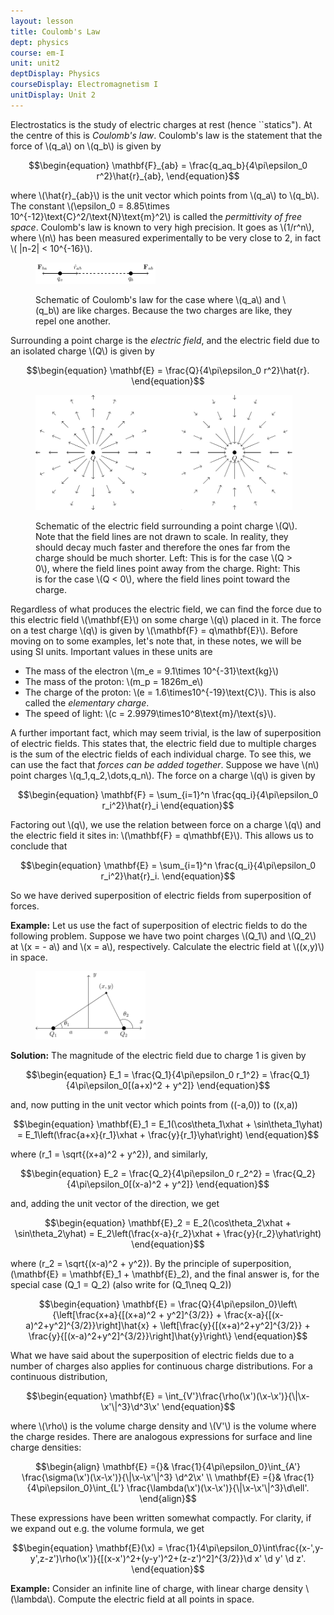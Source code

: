 ```yaml
---
layout: lesson
title: Coulomb's Law 
dept: physics
course: em-I
unit: unit2
deptDisplay: Physics
courseDisplay: Electromagnetism I
unitDisplay: Unit 2
---
```

Electrostatics is the study of electric charges at rest (hence ``statics"). At the centre of this is <i>Coulomb's law</i>. Coulomb's law is the statement that the force of \\(q_a\\) on \\(q_b\\) is given by 

$$\begin{equation}
\mathbf{F}_{ab} = \frac{q_aq_b}{4\pi\epsilon_0 r^2}\hat{r}_{ab},
\end{equation}$$

where \\(\hat{r}_{ab}\\) is the unit vector which points from \\(q_a\\) to \\(q_b\\). The constant \\(\epsilon_0 = 8.85\times 10^{-12}\text{C}^2/\text{N}\text{m}^2\\) is called the <i>permittivity of free space</i>. Coulomb's law is known to very high precision. It goes as \\(1/r^n\\), where \\(n\\) has been measured experimentally to be very close to 2, in fact \\( \|n-2\| < 10^{-16}\\). 

<figure class="center">
<p><img src="figures/coulomb_law.pdf" alt="Function" class="center" style="width:192.252px;height:33.886px;"> </p><figcaption class="center">Schematic of Coulomb's law for the case where \(q_a\) and \(q_b\) are like charges. Because the two charges are like, they repel one another.</figcaption>
</figure>


Surrounding a point charge is the <i>electric field</i>, and the electric field due to an isolated charge \\(Q\\) is given by 

$$\begin{equation}
\mathbf{E} = \frac{Q}{4\pi\epsilon_0 r^2}\hat{r}.
\end{equation}$$

<figure class="center">
<p><img src="figures/electric_field_schematic.pdf" alt="Function" class="center" style="width:411.422px;height:184.65px;"> </p><figcaption class="center">Schematic of the electric field surrounding a point charge \(Q\). Note that the field lines are not drawn to scale. In reality, they should decay much faster and therefore the ones far from the charge should be much shorter. Left: This is for the case \(Q > 0\), where the field lines point away from the charge. Right: This is for the case \(Q < 0\), where the field lines point toward the charge.</figcaption>
</figure>

Regardless of what produces the electric field, we can find the force due to this electric field \\(\mathbf{E}\\) on some charge \\(q\\) placed in it. The force on a test charge \\(q\\) is given by \\(\mathbf{F} = q\mathbf{E}\\). Before moving on to some examples, let's note that, in these notes, we will be using SI units. Important values in these units are 

<ul>
<li> The mass of the electron \(m_e = 9.1\times 10^{-31}\text{kg}\)
</li>
<li> The mass of the proton: \(m_p = 1826m_e\)
</li>
<li> The charge of the proton: \(e = 1.6\times10^{-19}\text{C}\). This is also called the <i>elementary charge</i>. 
</li>
<li> The speed of light: \(c = 2.9979\times10^8\text{m}/\text{s}\). 
</li></ul>

A further important fact, which may seem trivial, is the law of superposition of electric fields. This states that, the electric field due to multiple charges is the sum of the electric fields of each individual charge. To see this, we can use the fact that <i>forces can be added together</i>. Suppose we have \\(n\\) point charges \\(q_1,q_2,\dots,q_n\\). The force on a charge \\(q\\) is given by

$$\begin{equation}
\mathbf{F} = \sum_{i=1}^n \frac{qq_i}{4\pi\epsilon_0 r_i^2}\hat{r}_i
\end{equation}$$

Factoring out \\(q\\), we use the relation between force on a charge \\(q\\) and the electric field it sites in: \\(\mathbf{F} = q\mathbf{E}\\). This allows us to conclude that

$$\begin{equation}
\mathbf{E} =  \sum_{i=1}^n \frac{q_i}{4\pi\epsilon_0 r_i^2}\hat{r}_i.
\end{equation}$$

So we have derived superposition of electric fields from superposition of forces.

<div class="example">
<b>Example:</b>
Let us use the fact of superposition of electric fields to do the following problem. Suppose we have two point charges \(Q_1\) and \(Q_2\) at \(x = - a\) and \(x = a\), respectively. Calculate the electric field at \((x,y)\) in space.

<figure class="center"><p><img src="figures/two_charge_example.pdf" alt="Function" class="center" style="width:176.445px;height:109.129px;"> </p></figure>


<b>Solution:</b> The magnitude of the electric field due to charge 1 is given by 

$$\begin{equation}
E_1 = \frac{Q_1}{4\pi\epsilon_0 r_1^2} = \frac{Q_1}{4\pi\epsilon_0[(a+x)^2 + y^2]}
\end{equation}$$

and, now putting in the unit vector which points from \((-a,0)\) to \((x,a)\)

$$\begin{equation}
\mathbf{E}_1 = E_1(\cos\theta_1\xhat + \sin\theta_1\yhat) = E_1\left(\frac{a+x}{r_1}\xhat + \frac{y}{r_1}\yhat\right)
\end{equation}$$

where \(r_1 = \sqrt{(x+a)^2 + y^2}\), and similarly, 

$$\begin{equation}
E_2 = \frac{Q_2}{4\pi\epsilon_0 r_2^2} = \frac{Q_2}{4\pi\epsilon_0[(x-a)^2 + y^2]}
\end{equation}$$

and, adding the unit vector of the direction, we get

$$\begin{equation}
\mathbf{E}_2 = E_2(\cos\theta_2\xhat + \sin\theta_2\yhat) = E_2\left(\frac{x-a}{r_2}\xhat + \frac{y}{r_2}\yhat\right)
\end{equation}$$

where \(r_2 = \sqrt{(x-a)^2 + y^2}\). By the principle of superposition, \(\mathbf{E} = \mathbf{E}_1 + \mathbf{E}_2\), and the final answer is, for the special case \(Q_1 = Q_2\) (also write for \(Q_1\neq Q_2\))

$$\begin{equation}
\mathbf{E} = \frac{Q}{4\pi\epsilon_0}\left\{\left[\frac{x+a}{[(x+a)^2 + y^2]^{3/2}} + \frac{x-a}{[(x-a)^2+y^2]^{3/2}}\right]\hat{x} + \left[\frac{y}{[(x+a)^2+y^2]^{3/2}} + \frac{y}{[(x-a)^2+y^2]^{3/2}}\right]\hat{y}\right\}
\end{equation}$$


</div>

What we have said about the superposition of electric fields due to a number of charges also applies for continuous charge distributions. For a continuous distribution, 

$$\begin{equation}
\mathbf{E} = \int_{V'}\frac{\rho(\x')(\x-\x')}{\|\x-\x'\|^3}\d^3\x'
\end{equation}$$

where \\(\rho\\) is the volume charge density and \\(V'\\) is the volume where the charge resides. There are analogous expressions for surface and line charge densities:

$$\begin{align}
\mathbf{E} ={}& \frac{1}{4\pi\epsilon_0}\int_{A'} \frac{\sigma(\x')(\x-\x')}{\|\x-\x'\|^3} \d^2\x' \\
\mathbf{E} ={}& \frac{1}{4\pi\epsilon_0}\int_{L'} \frac{\lambda(\x')(\x-\x')}{\|\x-\x'\|^3}\d\ell'.
\end{align}$$

These expressions have been written somewhat compactly. For clarity, if we expand out e.g. the volume formula, we get 

$$\begin{equation}
\mathbf{E}(\x) = \frac{1}{4\pi\epsilon_0}\int\frac{(x-',y-y',z-z')\rho(\x')}{[(x-x')^2+(y-y')^2+(z-z')^2]^{3/2}}\d x' \d y' \d z'.
\end{equation}$$

<div class="example">
<b>Example:</b>
Consider an infinite line of charge, with linear charge density \(\lambda\). Compute the electric field at all points in space. 

</div>


